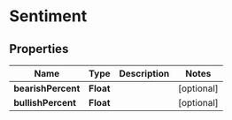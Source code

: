 

# Sentiment


## Properties

| Name | Type | Description | Notes |
|------------ | ------------- | ------------- | -------------|
|**bearishPercent** | **Float** |  |  [optional] |
|**bullishPercent** | **Float** |  |  [optional] |



